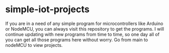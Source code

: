 # simple-iot-projects
If you are in a need of any simple program for microcontrollers like Arduino  or NodeMCU, you can always visit this repository to get the programs. I will continue updating with new programs from time to time, so one day all of you can get all those programs here without worry.
Go from main to nodeMCU to view projects.
